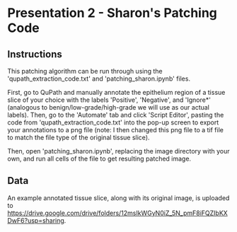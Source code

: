 # Presentation 2 - Sharon's Patching Code

## Instructions

This patching algorithm can be run through using the 'qupath_extraction_code.txt' and 'patching_sharon.ipynb' files. 

First, go to QuPath and manually annotate the epithelium region of a tissue slice of your choice with the labels 'Positive', 'Negative', and 'Ignore*' (analogous to benign/low-grade/high-grade we will use as our actual labels). Then, go to the 'Automate' tab and click 'Script Editor', pasting the code from 'qupath_extraction_code.txt' into the pop-up screen to export your annotations to a png file (note: I then changed this png file to a tif file to match the file type of the original tissue slice). 

Then, open 'patching_sharon.ipynb', replacing the image directory with your own, and run all cells of the file to get resulting patched image. 

## Data

An example annotated tissue slice, along with its original image, is uploaded to https://drive.google.com/drive/folders/12msIkWGyN0iZ_5N_pmF8iFQZIbKXDwF6?usp=sharing.